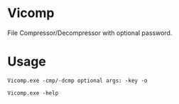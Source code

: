 # Vicomp
File Compressor/Decompressor with optional password.


Usage
=====
```
Vicomp.exe -cmp/-dcmp optional args: -key -o
```
```
Vicomp.exe -help
```

